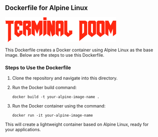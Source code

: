 ## Dockerfile for Alpine Linux

![Doom Image](../doom.jpeg) 

This Dockerfile creates a Docker container using Alpine Linux as the base image. Below are the steps to use this Dockerfile.

### Steps to Use the Dockerfile
1. Clone the repository and navigate into this directory.
2. Run the Docker build command:

   ```
   docker build -t your-alpine-image-name .
   ```
3. Run the Docker container using the command:

   ```
   docker run -it your-alpine-image-name
   ```

This will create a lightweight container based on Alpine Linux, ready for your applications.
